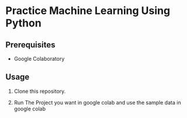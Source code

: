 # Practice Machine Learning Using Python

## Prerequisites

- Google Colaboratory

## Usage

1. Clone this repository.

2. Run The Project you want in google colab and use the sample data in google colab